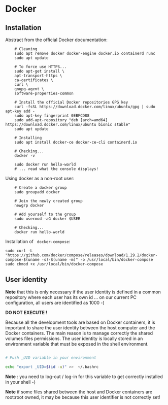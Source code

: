 # Docker

## Installation 

Abstract from the official Docker documentation:
```
    # Cleaning
    sudo apt remove docker docker-engine docker.io containerd runc
    sudo apt update

    # To force use HTTPS...
    sudo apt-get install \
    apt-transport-https \
    ca-certificates \
    curl \
    gnupg-agent \
    software-properties-common

    # Install the official Docker repositories GPG key
    curl -fsSL https://download.docker.com/linux/ubuntu/gpg | sudo apt-key add -
    sudo apt-key fingerprint 0EBFCD88
    sudo add-apt-repository "deb [arch=amd64] https://download.docker.com/linux/ubuntu bionic stable"
    sudo apt update

    # Installing
    sudo apt install docker-ce docker-ce-cli containerd.io

    # Checking...
    docker -v

    sudo docker run hello-world
    # ... read what the console displays!
```

Using docker as a non-root user:
```
    # Create a docker group
    sudo groupadd docker
    
    # Join the newly created group
    newgrp docker

    # Add yourself to the group
    sudo usermod -aG docker $USER

    # Checking...
    docker run hello-world
```

Installation of ` docker-compose`:
```
sudo curl -L "https://github.com/docker/compose/releases/download/1.29.2/docker-compose-$(uname -s)-$(uname -m)" -o /usr/local/bin/docker-compose
sudo chmod +x /usr/local/bin/docker-compose

```

## User identity

**Note** that this is only necessary if the user identity is defined in a common repository where each user has its own id ... on our current PC configuration, all users are identified as 1000 -)

**DO NOT EXECUTE !**

Because all the development tools are based on Docker containers, it is important to share the user identity between the host computer and the Docker containers. The main reason is to manage correctly the shared volumes files permissions. The user identity is locally stored in an environment variable that must be exposed in the shell environment.

```sh

# Push _UID variable in your environment

echo "export _UID=$(id -u)" >>  ~/.bashrc
```
**Note** : you need to log-out / log-in for this variable to get correctly installed in your shell -)

**Note** if some files shared between the host and Docker containers are root:root owned, it may be because this user identifier is not correctly set!


